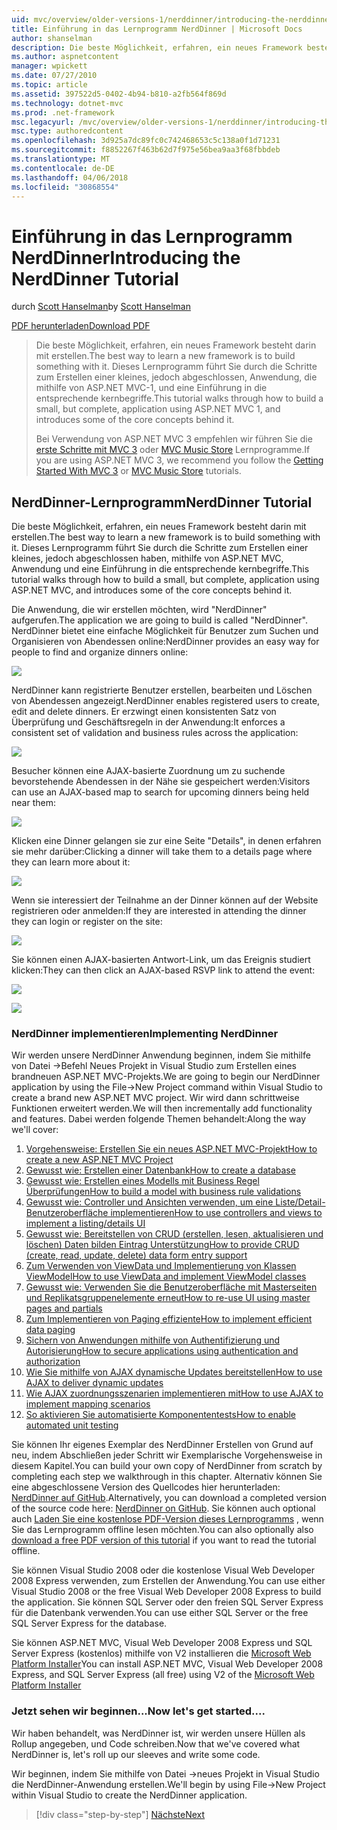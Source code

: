 ```yaml
---
uid: mvc/overview/older-versions-1/nerddinner/introducing-the-nerddinner-tutorial
title: Einführung in das Lernprogramm NerdDinner | Microsoft Docs
author: shanselman
description: Die beste Möglichkeit, erfahren, ein neues Framework besteht darin mit erstellen. In diesem Lernprogramm erläutert, wie eine kleine, aber vollständige, Anwendung, die mit ASP.NET.. erstellen...
ms.author: aspnetcontent
manager: wpickett
ms.date: 07/27/2010
ms.topic: article
ms.assetid: 397522d5-0402-4b94-b810-a2fb564f869d
ms.technology: dotnet-mvc
ms.prod: .net-framework
msc.legacyurl: /mvc/overview/older-versions-1/nerddinner/introducing-the-nerddinner-tutorial
msc.type: authoredcontent
ms.openlocfilehash: 3d925a7dc89fc0c742468653c5c138a0f1d71231
ms.sourcegitcommit: f8852267f463b62d7f975e56bea9aa3f68fbbdeb
ms.translationtype: MT
ms.contentlocale: de-DE
ms.lasthandoff: 04/06/2018
ms.locfileid: "30868554"
---
```

<a name="introducing-the-nerddinner-tutorial"></a><span data-ttu-id="e42d7-104">Einführung in das Lernprogramm NerdDinner</span><span class="sxs-lookup"><span data-stu-id="e42d7-104">Introducing the NerdDinner Tutorial</span></span>
====================
<span data-ttu-id="e42d7-105">durch [Scott Hanselman](https://github.com/shanselman)</span><span class="sxs-lookup"><span data-stu-id="e42d7-105">by [Scott Hanselman](https://github.com/shanselman)</span></span>

[<span data-ttu-id="e42d7-106">PDF herunterladen</span><span class="sxs-lookup"><span data-stu-id="e42d7-106">Download PDF</span></span>](http://aspnetmvcbook.s3.amazonaws.com/aspnetmvc-nerdinner_v1.pdf)

> <span data-ttu-id="e42d7-107">Die beste Möglichkeit, erfahren, ein neues Framework besteht darin mit erstellen.</span><span class="sxs-lookup"><span data-stu-id="e42d7-107">The best way to learn a new framework is to build something with it.</span></span> <span data-ttu-id="e42d7-108">Dieses Lernprogramm führt Sie durch die Schritte zum Erstellen einer kleines, jedoch abgeschlossen, Anwendung, die mithilfe von ASP.NET MVC-1, und eine Einführung in die entsprechende kernbegriffe.</span><span class="sxs-lookup"><span data-stu-id="e42d7-108">This tutorial walks through how to build a small, but complete, application using ASP.NET MVC 1, and introduces some of the core concepts behind it.</span></span>
> 
> <span data-ttu-id="e42d7-109">Bei Verwendung von ASP.NET MVC 3 empfehlen wir führen Sie die [erste Schritte mit MVC 3](../../older-versions/getting-started-with-aspnet-mvc3/cs/intro-to-aspnet-mvc-3.md) oder [MVC Music Store](../../older-versions/mvc-music-store/mvc-music-store-part-1.md) Lernprogramme.</span><span class="sxs-lookup"><span data-stu-id="e42d7-109">If you are using ASP.NET MVC 3, we recommend you follow the [Getting Started With MVC 3](../../older-versions/getting-started-with-aspnet-mvc3/cs/intro-to-aspnet-mvc-3.md) or [MVC Music Store](../../older-versions/mvc-music-store/mvc-music-store-part-1.md) tutorials.</span></span>


## <a name="nerddinner-tutorial"></a><span data-ttu-id="e42d7-110">NerdDinner-Lernprogramm</span><span class="sxs-lookup"><span data-stu-id="e42d7-110">NerdDinner Tutorial</span></span>

<span data-ttu-id="e42d7-111">Die beste Möglichkeit, erfahren, ein neues Framework besteht darin mit erstellen.</span><span class="sxs-lookup"><span data-stu-id="e42d7-111">The best way to learn a new framework is to build something with it.</span></span> <span data-ttu-id="e42d7-112">Dieses Lernprogramm führt Sie durch die Schritte zum Erstellen einer kleines, jedoch abgeschlossen haben, mithilfe von ASP.NET MVC, Anwendung und eine Einführung in die entsprechende kernbegriffe.</span><span class="sxs-lookup"><span data-stu-id="e42d7-112">This tutorial walks through how to build a small, but complete, application using ASP.NET MVC, and introduces some of the core concepts behind it.</span></span>

<span data-ttu-id="e42d7-113">Die Anwendung, die wir erstellen möchten, wird "NerdDinner" aufgerufen.</span><span class="sxs-lookup"><span data-stu-id="e42d7-113">The application we are going to build is called "NerdDinner".</span></span> <span data-ttu-id="e42d7-114">NerdDinner bietet eine einfache Möglichkeit für Benutzer zum Suchen und Organisieren von Abendessen online:</span><span class="sxs-lookup"><span data-stu-id="e42d7-114">NerdDinner provides an easy way for people to find and organize dinners online:</span></span>

![](introducing-the-nerddinner-tutorial/_static/image1.png)

<span data-ttu-id="e42d7-115">NerdDinner kann registrierte Benutzer erstellen, bearbeiten und Löschen von Abendessen angezeigt.</span><span class="sxs-lookup"><span data-stu-id="e42d7-115">NerdDinner enables registered users to create, edit and delete dinners.</span></span> <span data-ttu-id="e42d7-116">Er erzwingt einen konsistenten Satz von Überprüfung und Geschäftsregeln in der Anwendung:</span><span class="sxs-lookup"><span data-stu-id="e42d7-116">It enforces a consistent set of validation and business rules across the application:</span></span>

![](introducing-the-nerddinner-tutorial/_static/image2.png)

<span data-ttu-id="e42d7-117">Besucher können eine AJAX-basierte Zuordnung um zu suchende bevorstehende Abendessen in der Nähe sie gespeichert werden:</span><span class="sxs-lookup"><span data-stu-id="e42d7-117">Visitors can use an AJAX-based map to search for upcoming dinners being held near them:</span></span>

![](introducing-the-nerddinner-tutorial/_static/image3.png)

<span data-ttu-id="e42d7-118">Klicken eine Dinner gelangen sie zur eine Seite "Details", in denen erfahren sie mehr darüber:</span><span class="sxs-lookup"><span data-stu-id="e42d7-118">Clicking a dinner will take them to a details page where they can learn more about it:</span></span>

![](introducing-the-nerddinner-tutorial/_static/image4.png)

<span data-ttu-id="e42d7-119">Wenn sie interessiert der Teilnahme an der Dinner können auf der Website registrieren oder anmelden:</span><span class="sxs-lookup"><span data-stu-id="e42d7-119">If they are interested in attending the dinner they can login or register on the site:</span></span>

![](introducing-the-nerddinner-tutorial/_static/image5.png)

<span data-ttu-id="e42d7-120">Sie können einen AJAX-basierten Antwort-Link, um das Ereignis studiert klicken:</span><span class="sxs-lookup"><span data-stu-id="e42d7-120">They can then click an AJAX-based RSVP link to attend the event:</span></span>

![](introducing-the-nerddinner-tutorial/_static/image6.png)

![](introducing-the-nerddinner-tutorial/_static/image7.png)

### <a name="implementing-nerddinner"></a><span data-ttu-id="e42d7-121">NerdDinner implementieren</span><span class="sxs-lookup"><span data-stu-id="e42d7-121">Implementing NerdDinner</span></span>

<span data-ttu-id="e42d7-122">Wir werden unsere NerdDinner Anwendung beginnen, indem Sie mithilfe von Datei -&gt;Befehl Neues Projekt in Visual Studio zum Erstellen eines brandneuen ASP.NET MVC-Projekts.</span><span class="sxs-lookup"><span data-stu-id="e42d7-122">We are going to begin our NerdDinner application by using the File-&gt;New Project command within Visual Studio to create a brand new ASP.NET MVC project.</span></span> <span data-ttu-id="e42d7-123">Wir wird dann schrittweise Funktionen erweitert werden.</span><span class="sxs-lookup"><span data-stu-id="e42d7-123">We will then incrementally add functionality and features.</span></span> <span data-ttu-id="e42d7-124">Dabei werden folgende Themen behandelt:</span><span class="sxs-lookup"><span data-stu-id="e42d7-124">Along the way we'll cover:</span></span>

1. [<span data-ttu-id="e42d7-125">Vorgehensweise: Erstellen Sie ein neues ASP.NET MVC-Projekt</span><span class="sxs-lookup"><span data-stu-id="e42d7-125">How to create a new ASP.NET MVC Project</span></span>](# "erstellen Sie ein neues ASP.NET MVC-Projekt")
2. [<span data-ttu-id="e42d7-126">Gewusst wie: Erstellen einer Datenbank</span><span class="sxs-lookup"><span data-stu-id="e42d7-126">How to create a database</span></span>](# "erstellen Sie eine Datenbank")
3. [<span data-ttu-id="e42d7-127">Gewusst wie: Erstellen eines Modells mit Business Regel Überprüfungen</span><span class="sxs-lookup"><span data-stu-id="e42d7-127">How to build a model with business rule validations</span></span>](# "Erstellen eines Modells mit Business Regel Überprüfungen")
4. [<span data-ttu-id="e42d7-128">Gewusst wie: Controller und Ansichten verwenden, um eine Liste/Detail-Benutzeroberfläche implementieren</span><span class="sxs-lookup"><span data-stu-id="e42d7-128">How to use controllers and views to implement a listing/details UI</span></span>](# "verwenden Controller und Ansichten zum Implementieren einer Auflistung/Detail-Benutzeroberfläche")
5. <span data-ttu-id="e42d7-129">[Gewusst wie: Bereitstellen von CRUD (erstellen, lesen, aktualisieren und löschen) Daten bilden Eintrag Unterstützung](# "bieten CRUD (Create, Read, Update, Delete) Daten Formular Dateneingabe zu unterstützen")</span><span class="sxs-lookup"><span data-stu-id="e42d7-129">[How to provide CRUD (create, read, update, delete) data form entry support](# "Provide CRUD (Create, Read, Update, Delete) Data Form Entry Support")</span></span>
6. [<span data-ttu-id="e42d7-130">Zum Verwenden von ViewData und Implementierung von Klassen ViewModel</span><span class="sxs-lookup"><span data-stu-id="e42d7-130">How to use ViewData and implement ViewModel classes</span></span>](# "ViewData verwenden und Implementieren von ViewModel-Klassen")
7. [<span data-ttu-id="e42d7-131">Gewusst wie: Verwenden Sie die Benutzeroberfläche mit Masterseiten und Replikatsgruppenelemente erneut</span><span class="sxs-lookup"><span data-stu-id="e42d7-131">How to re-use UI using master pages and partials</span></span>](# "Benutzeroberfläche mithilfe von Masterseiten erneut verwenden und Replikatsgruppenelemente")
8. [<span data-ttu-id="e42d7-132">Zum Implementieren von Paging effiziente</span><span class="sxs-lookup"><span data-stu-id="e42d7-132">How to implement efficient data paging</span></span>](# "implementieren effizient Daten Paging")
9. [<span data-ttu-id="e42d7-133">Sichern von Anwendungen mithilfe von Authentifizierung und Autorisierung</span><span class="sxs-lookup"><span data-stu-id="e42d7-133">How to secure applications using authentication and authorization</span></span>](# "sichere Anwendungen mithilfe von Authentifizierung und Autorisierung")
10. [<span data-ttu-id="e42d7-134">Wie Sie mithilfe von AJAX dynamische Updates bereitstellen</span><span class="sxs-lookup"><span data-stu-id="e42d7-134">How to use AJAX to deliver dynamic updates</span></span>](# "AJAX verwenden, um dynamische Updates bieten")
11. [<span data-ttu-id="e42d7-135">Wie AJAX zuordnungsszenarien implementieren mit</span><span class="sxs-lookup"><span data-stu-id="e42d7-135">How to use AJAX to implement mapping scenarios</span></span>](# "AJAX verwenden, um Zuordnungsszenarien implementieren")
12. [<span data-ttu-id="e42d7-136">So aktivieren Sie automatisierte Komponententests</span><span class="sxs-lookup"><span data-stu-id="e42d7-136">How to enable automated unit testing</span></span>](# "automatisierte Komponententest aktivieren")

<span data-ttu-id="e42d7-137">Sie können Ihr eigenes Exemplar des NerdDinner Erstellen von Grund auf neu, indem Abschließen jeder Schritt wir Exemplarische Vorgehensweise in diesem Kapitel.</span><span class="sxs-lookup"><span data-stu-id="e42d7-137">You can build your own copy of NerdDinner from scratch by completing each step we walkthrough in this chapter.</span></span> <span data-ttu-id="e42d7-138">Alternativ können Sie eine abgeschlossene Version des Quellcodes hier herunterladen: [NerdDinner auf GitHub](https://github.com/AspNetMVPSamples/NerdDinner).</span><span class="sxs-lookup"><span data-stu-id="e42d7-138">Alternatively, you can download a completed version of the source code here: [NerdDinner on GitHub](https://github.com/AspNetMVPSamples/NerdDinner).</span></span> <span data-ttu-id="e42d7-139">Sie können auch optional auch [Laden Sie eine kostenlose PDF-Version dieses Lernprogramms](http://aspnetmvcbook.s3.amazonaws.com/aspnetmvc-nerdinner_v1.pdf) , wenn Sie das Lernprogramm offline lesen möchten.</span><span class="sxs-lookup"><span data-stu-id="e42d7-139">You can also optionally also [download a free PDF version of this tutorial](http://aspnetmvcbook.s3.amazonaws.com/aspnetmvc-nerdinner_v1.pdf) if you want to read the tutorial offline.</span></span>

<span data-ttu-id="e42d7-140">Sie können Visual Studio 2008 oder die kostenlose Visual Web Developer 2008 Express verwenden, zum Erstellen der Anwendung.</span><span class="sxs-lookup"><span data-stu-id="e42d7-140">You can use either Visual Studio 2008 or the free Visual Web Developer 2008 Express to build the application.</span></span> <span data-ttu-id="e42d7-141">Sie können SQL Server oder den freien SQL Server Express für die Datenbank verwenden.</span><span class="sxs-lookup"><span data-stu-id="e42d7-141">You can use either SQL Server or the free SQL Server Express for the database.</span></span>

<span data-ttu-id="e42d7-142">Sie können ASP.NET MVC, Visual Web Developer 2008 Express und SQL Server Express (kostenlos) mithilfe von V2 installieren die [Microsoft Web Platform Installer](https://www.microsoft.com/web/downloads/platform.aspx)</span><span class="sxs-lookup"><span data-stu-id="e42d7-142">You can install ASP.NET MVC, Visual Web Developer 2008 Express, and SQL Server Express (all free) using V2 of the [Microsoft Web Platform Installer](https://www.microsoft.com/web/downloads/platform.aspx)</span></span>

### <a name="now-lets-get-started"></a><span data-ttu-id="e42d7-143">Jetzt sehen wir beginnen...</span><span class="sxs-lookup"><span data-stu-id="e42d7-143">Now let's get started....</span></span>

<span data-ttu-id="e42d7-144">Wir haben behandelt, was NerdDinner ist, wir werden unsere Hüllen als Rollup angegeben, und Code schreiben.</span><span class="sxs-lookup"><span data-stu-id="e42d7-144">Now that we've covered what NerdDinner is, let's roll up our sleeves and write some code.</span></span>

<span data-ttu-id="e42d7-145">Wir beginnen, indem Sie mithilfe von Datei -&gt;neues Projekt in Visual Studio die NerdDinner-Anwendung erstellen.</span><span class="sxs-lookup"><span data-stu-id="e42d7-145">We'll begin by using File-&gt;New Project within Visual Studio to create the NerdDinner application.</span></span>

> [!div class="step-by-step"]
> [<span data-ttu-id="e42d7-146">Nächste</span><span class="sxs-lookup"><span data-stu-id="e42d7-146">Next</span></span>](create-a-new-aspnet-mvc-project.md)
